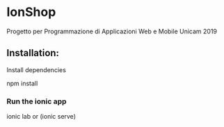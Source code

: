 # IonShop
Progetto per Programmazione di Applicazioni Web e Mobile Unicam 2019 

## Installation:

Install dependencies

npm install

### Run the ionic app

 ionic lab or (ionic serve)

